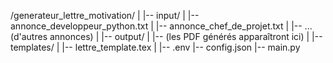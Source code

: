 /generateur_lettre_motivation/
|
|-- input/
|   |-- annonce_developpeur_python.txt
|   |-- annonce_chef_de_projet.txt
|   |-- ... (d'autres annonces)
|
|-- output/
|   |-- (les PDF générés apparaîtront ici)
|
|-- templates/
|   |-- lettre_template.tex
|
|-- .env
|-- config.json
|-- main.py   